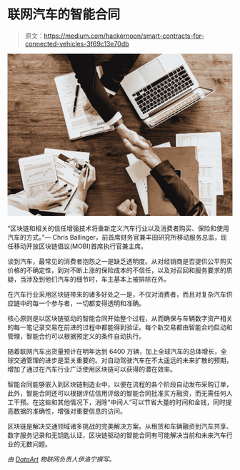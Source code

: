 # 联网汽车的智能合同

> 原文：<https://medium.com/hackernoon/smart-contracts-for-connected-vehicles-3f69c13e70db>

![](img/9eb9efa55503797660809147012a3713.png)

“区块链和相关的信任增强技术将重新定义汽车行业以及消费者购买、保险和使用汽车的方式。”— Chris Ballinger，前首席财务官兼丰田研究所移动服务总监，现任移动开放区块链倡议(MOBI)首席执行官兼主席。

谈到汽车，最常见的消费者抱怨之一是缺乏透明度。从对经销商是否提供公平购买价格的不确定性，到对不断上涨的保险成本的不信任，以及对召回和服务要求的质疑，当涉及到他们汽车的细节时，车主基本上被排除在外。

在汽车行业采用区块链带来的诸多好处之一是，不仅对消费者，而且对复杂汽车供应链中的每一个参与者，一切都变得透明和准确。

核心原则是以区块链驱动的智能合同开始整个过程，从而确保与车辆数字资产相关的每一笔记录交易在前进的过程中都能得到验证。每个新交易都由智能合约启动和管理，智能合约可以根据预定义的条件自动执行。

随着联网汽车出货量预计在明年达到 6400 万辆，加上全球汽车的总体增长，全球交通管理的进步是至关重要的。对自动驾驶汽车在不太遥远的未来扩散的预期，增加了通过在汽车行业广泛使用区块链可以获得的潜在效率。

智能合同能够嵌入到区块链制造业中，以便在流程的各个阶段自动发布采购订单，此外，智能合同还可以根据评估信用评级的智能合同批准买方融资，而无需任何人工干预。在这些和其他情况下，消除“中间人”可以节省大量的时间和金钱，同时提高数据的准确性，增强对重要信息的访问。

区块链是解决交通领域诸多挑战的完美解决方案。从租赁和车辆融资到汽车共享、数字服务记录和无钥匙认证，区块链驱动的智能合同有可能解决当前和未来汽车行业的无数问题。

*由* [*DataArt*](https://www.dataart.com/industry/iot-and-m2m-solutions?utm_source=medium&utm_medium=social&utm_campaign=i-summer-2018) *物联网负责人伊洛宁撰写。*